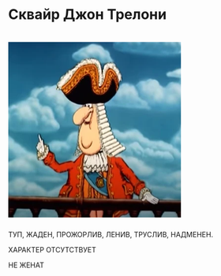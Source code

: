 # Сквайр Джон Трелони
# ![Сквайр Джон Трелони](img/Трелони.webp)
ТУП, ЖАДЕН, ПРОЖОРЛИВ, ЛЕНИВ, ТРУСЛИВ, НАДМЕНЕН. 

ХАРАКТЕР ОТСУТСТВУЕТ 

НЕ ЖЕНАТ 
